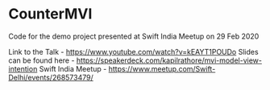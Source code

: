 # CounterMVI
Code for the demo project presented at Swift India Meetup on 29 Feb 2020

Link to the Talk -  https://www.youtube.com/watch?v=kEAYT1POUDo
Slides can be found here - https://speakerdeck.com/kapilrathore/mvi-model-view-intention
Swift India Meetup - https://www.meetup.com/Swift-Delhi/events/268573479/
